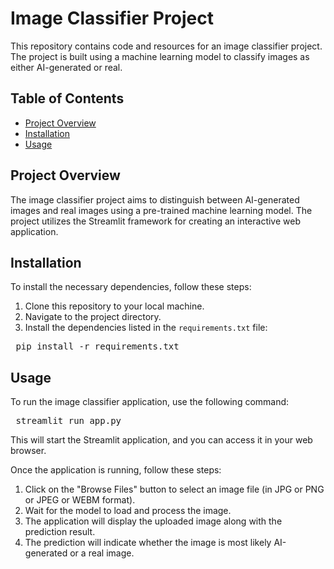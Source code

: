 # Image Classifier Project

This repository contains code and resources for an image classifier project. The project is built using a machine learning model to classify images as either AI-generated or real.

## Table of Contents

- [Project Overview](#project-overview)
- [Installation](#installation)
- [Usage](#usage)

## Project Overview

The image classifier project aims to distinguish between AI-generated images and real images using a pre-trained machine learning model. The project utilizes the Streamlit framework for creating an interactive web application.

## Installation

To install the necessary dependencies, follow these steps:

1. Clone this repository to your local machine.
2. Navigate to the project directory.
3. Install the dependencies listed in the `requirements.txt` file:

<pre> pip install -r requirements.txt </pre>


## Usage

To run the image classifier application, use the following command:

<pre> streamlit run app.py </pre>


This will start the Streamlit application, and you can access it in your web browser.

Once the application is running, follow these steps:

1. Click on the "Browse Files" button to select an image file (in JPG or PNG or JPEG or WEBM format).
2. Wait for the model to load and process the image.
3. The application will display the uploaded image along with the prediction result.
4. The prediction will indicate whether the image is most likely AI-generated or a real image.
